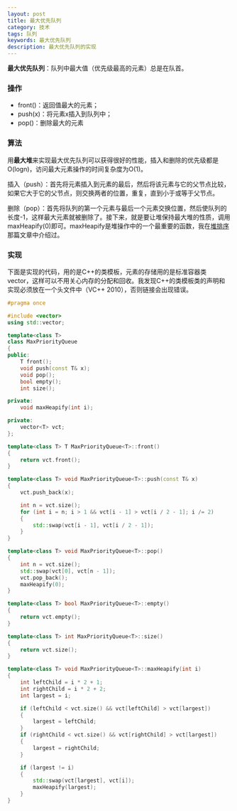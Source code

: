 ```yaml
---
layout: post
title: 最大优先队列
category: 技术
tags: 队列
keywords: 最大优先队列
description: 最大优先队列的实现
---
```


**最大优先队列**：队列中最大值（优先级最高的元素）总是在队首。

### 操作

- front()：返回值最大的元素；
- push(x)：将元素x插入到队列中；
- pop()：删除最大的元素

### 算法

用**最大堆**来实现最大优先队列可以获得很好的性能，插入和删除的优先级都是O(logn)，访问最大元素操作的时间复杂度为O(1)。

插入（push）：首先将元素插入到元素的最后，然后将该元素与它的父节点比较，如果它大于它的父节点，则交换两者的位置，重复，直到小于或等于父节点。

删除（pop）：首先将队列的第一个元素与最后一个元素交换位置，然后使队列的长度-1，这样最大元素就被删除了。接下来，就是要让堆保持最大堆的性质，调用maxHeapify(0)即可。maxHeapify是堆操作中的一个最重要的函数，我在[堆排序](https://hotwill.github.io/2014/10/06/%E5%A0%86%E6%8E%92%E5%BA%8F.html)那篇文章中介绍过。

### 实现

下面是实现的代码，用的是C++的类模板，元素的存储用的是标准容器类vector，这样可以不用关心内存的分配和回收。我发现C++的类模板类的声明和实现必须放在一个头文件中（VC++ 2010），否则链接会出现错误。

```c++
#pragma once

#include <vector>
using std::vector;

template<class T>
class MaxPriorityQueue
{
public:
	T front();
	void push(const T& x);
	void pop();
	bool empty();
	int size();

private:
	void maxHeapify(int i);

private:
	vector<T> vct;
};

template<class T> T MaxPriorityQueue<T>::front()
{
	return vct.front();
}

template<class T> void MaxPriorityQueue<T>::push(const T& x)
{
	vct.push_back(x);

	int n = vct.size();
	for (int i = n; i > 1 && vct[i - 1] > vct[i / 2 - 1]; i /= 2)
	{
		std::swap(vct[i - 1], vct[i / 2 - 1]);
	}
}

template<class T> void MaxPriorityQueue<T>::pop()
{
	int n = vct.size();
	std::swap(vct[0], vct[n - 1]);
	vct.pop_back();
	maxHeapify(0);
}

template<class T> bool MaxPriorityQueue<T>::empty()
{
	return vct.empty();
}

template<class T> int MaxPriorityQueue<T>::size()
{
	return vct.size();
}

template<class T> void MaxPriorityQueue<T>::maxHeapify(int i)
{
	int leftChild = i * 2 + 1;
	int rightChild = i * 2 + 2;
	int largest = i;

	if (leftChild < vct.size() && vct[leftChild] > vct[largest])
	{
		largest = leftChild;
	}
	if (rightChild < vct.size() && vct[rightChild] > vct[largest])
	{
		largest = rightChild;
	}

	if (largest != i)
	{
		std::swap(vct[largest], vct[i]);
		maxHeapify(largest);
	}
}

```